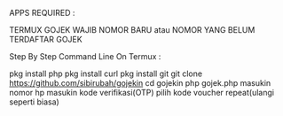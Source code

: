 APPS REQUIRED :

TERMUX
GOJEK
WAJIB NOMOR BARU atau NOMOR YANG BELUM TERDAFTAR GOJEK

Step By Step Command Line On Termux :

pkg install php
pkg install curl
pkg install git
git clone https://github.com/sibirubah/gojekin
cd gojekin
php gojek.php
masukin nomor hp
masukin kode verifikasi(OTP)
pilih kode voucher
repeat(ulangi seperti biasa)
